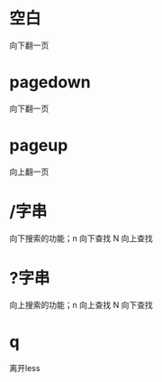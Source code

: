 # 空白
向下翻一页
# pagedown
向下翻一页
# pageup
向上翻一页
# /字串  
向下搜索的功能；n  向下查找 N  向上查找
# ?字串
向上搜索的功能；n  向上查找 N  向下查找
# q
离开less
